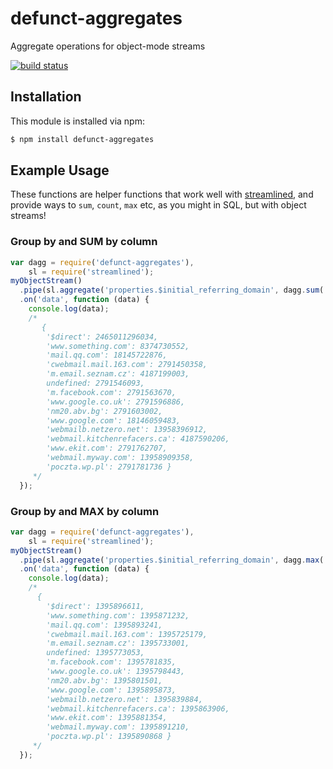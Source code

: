 # defunct-aggregates

Aggregate operations for object-mode streams

[![build status](https://secure.travis-ci.org/eugeneware/defunct-aggregates.png)](http://travis-ci.org/eugeneware/defunct-aggregates)

## Installation

This module is installed via npm:

``` bash
$ npm install defunct-aggregates
```

## Example Usage

These functions are helper functions that work well with
[streamlined](https://github.com/eugeneware/streamlined), and provide ways to
`sum`, `count`, `max` etc, as you might in SQL, but with object streams!

### Group by and SUM by column

``` js
var dagg = require('defunct-aggregates'),
    sl = require('streamlined');
myObjectStream()
  .pipe(sl.aggregate('properties.$initial_referring_domain', dagg.sum('properties.time')))
  .on('data', function (data) {
    console.log(data);
    /*
       {
        '$direct': 2465011296034,
        'www.something.com': 8374730552,
        'mail.qq.com': 18145722876,
        'cwebmail.mail.163.com': 2791450358,
        'm.email.seznam.cz': 4187199003,
        undefined: 2791546093,
        'm.facebook.com': 2791563670,
        'www.google.co.uk': 2791596886,
        'nm20.abv.bg': 2791603002,
        'www.google.com': 18146059483,
        'webmailb.netzero.net': 13958396912,
        'webmail.kitchenrefacers.ca': 4187590206,
        'www.ekit.com': 2791762707,
        'webmail.myway.com': 13958909358,
        'poczta.wp.pl': 2791781736 }
     */
  });
```

### Group by and MAX by column

``` js
var dagg = require('defunct-aggregates'),
    sl = require('streamlined');
myObjectStream()
  .pipe(sl.aggregate('properties.$initial_referring_domain', dagg.max('properties.time')))
  .on('data', function (data) {
    console.log(data);
    /*
      {
        '$direct': 1395896611,
        'www.something.com': 1395871232,
        'mail.qq.com': 1395893241,
        'cwebmail.mail.163.com': 1395725179,
        'm.email.seznam.cz': 1395733001,
        undefined: 1395773053,
        'm.facebook.com': 1395781835,
        'www.google.co.uk': 1395798443,
        'nm20.abv.bg': 1395801501,
        'www.google.com': 1395895873,
        'webmailb.netzero.net': 1395839884,
        'webmail.kitchenrefacers.ca': 1395863906,
        'www.ekit.com': 1395881354,
        'webmail.myway.com': 1395891210,
        'poczta.wp.pl': 1395890868 } 
     */
  });
```
